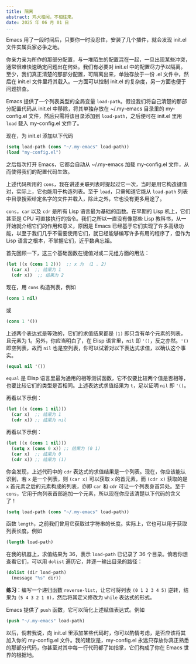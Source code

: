 ```yaml
---
title: 隔离
abstract: 鸡犬相闻，不相往来。
date: 2025 年 06 月 01 日
...
```


Emacs 用了一段时间后，只要你一时没忍住，安装了几个插件，就会发现 init.el 文件实属兵家必争之地。

你亲力亲为所作的那部分配置，与一堆陌生的配置混在一起，一旦出现某些冲突，通常很难快速确定问题出在何处。我们有必要对 init.el 中的配置尽力予以隔离。至少，我们真正清楚的那部分配置，可隔离出来，单独存放于一份 .el 文件中，然后在 init.el 文件里将其载入。一方面可以控制 init.el 的复杂度，另一方面也便于问题排查。

Emacs 提供了一个列表类型的全局变量 `load-path`。假设我们将自己清楚的那部分配置代码从 init.el 中移除，将其单独存放在 ~/.my-emacs 目录里的 my-config.el 文件，然后只需将该目录添加到 `load-path`，之后便可在 init.el 里用 `load` 载入 my-config.el 文件了。

现在，为 init.el 添加以下代码

```lisp
(setq load-path (cons "~/.my-emacs" load-path))
(load "my-config.el")
```

之后每次打开 Emacs，它都会自动从 ~/.my-emacs 加载 my-config.el 文件，从而使得我们的配置代码生效。

上述代码所用的 `cons`，我在讲述关联列表时提起过它一次，当时是用它构造键值对，实际上，它也能用于构造列表。至于 `load`，只需知道它能从 `load-path` 列表中目录搜索给定名字的文件并载入，除此之外，它也没有更多用途了。

`cons`，`car` 以及 `cdr` 是所有 Lisp 语言最为基础的函数。在早期的 Lisp 机上，它们甚至是 CPU 可直接执行的指令。我们之所以一直没有像那些 Lisp 教科书，从一开始就介绍它们的作用和意义，原因是 Emacs 已经基于它们实现了许多高级功能，以至于我们几乎不需要使用它们，就已经能够编写许多有用的程序了，但作为 Lisp 语言之根本，不掌握它们，近乎数典忘祖。

首先回顾一下，这三个基础函数在键值对或二元组方面的用法：

```lisp
(let ((x (cons 1 2)))  ;; x 为 （1 . 2)
  (car x)  ;; 结果为 1
  (cdr x))  ;; 结果为 2
```

现在，用 `cons` 构造列表，例如

```lisp
(cons 1 nil)
```

或

```lisp
(cons 1 '())
```

上述两个表达式是等效的，它们的求值结果都是 `(1)` 即只含有单个元素的列表，且元素为 1。另外，你应当明白了，在 Elisp 语言里，`nil` 即 `'()`，反之亦然。`'()` 即空列表，故而 `nil` 也是空列表，你可以试着对以下表达式求值，以确认这个事实。

```lisp
(equal nil '())
```

`equal` 是 Elisp 语言里最为通用的相等测试函数，它不仅要比较两个值是否相等，也要比较它们的类型是否相同。上述表达式求值结果为 `t`，足以证明 `nil` 即 `'()`。

再看以下示例：

```lisp
(let ((x (cons 1 nil)))
  (car x)  ;; 结果为 1
  (cdr x)) ;; 结果为 nil
```

再看以下示例：

```lisp
(let ((x (cons 1 nil)))
  (setq x (cons 0 x)) ;; 结果为 (0 1)
  (car x)  ;; 结果为 0
  (cdr x)) ;; 结果为 (1)
```

你会发现，上述代码中的 `cdr` 表达式的求值结果是一个列表。现在，你应该能认识到，若 `x` 是一个列表，则 `(car x)` 可以获取 `x` 的首元素，而 `(cdr x)` 获取的是 `x` 首元素之后的元素构成的列表，亦即 `car` 和 `cdr` 可让一个列表身首异处。至于 `cons`，它用于向列表首部追加一个元素，所以现在你应该清楚以下代码的含义了！

```lisp
(setq load-path (cons "~/.my-emacs" load-path))
```

函数 `length`，之前我们曾用它获取过字符串的长度。实际上，它也可以用于获取列表长度。例如

```lisp
(length load-path)
```

在我的机器上，求值结果为 36，表示 `load-path` 已记录了 36 个目录。倘若你想查看它们，可以用 `dolist` 遍历它，并逐一输出目录的路径：

```lisp
(dolist (dir load-path)
  (message "%s" dir))
```

**练习**：编写一个递归函数 `reverse-list`，让它可将列表 `(0 1 2 3 4 5)` 逆转，结果为 `(5 4 3 2 1 0)`，然后将其定义修改为 `while` 表达式的形式。

Emacs 提供了 `push` 函数，它可以简化上述赋值表达式。例如

```lisp
(push "~/.my-emacs" load-path)
```

以后，倘若我说，向 init.el 里添加某些代码时，你可以酌情考虑，是否应该将其加入你的 my-config.el 文件。我的建议是，my-config.el 永远只存放你真正熟悉的那部分代码，你甚至对其中每一行代码都了如指掌，它们构成了你在 Emacs 世界的根据地。
